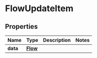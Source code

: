 
# FlowUpdateItem

## Properties
Name | Type | Description | Notes
------------ | ------------- | ------------- | -------------
**data** | [**Flow**](Flow.md) |  | 



